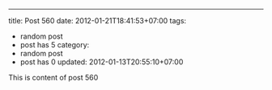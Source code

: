 ---
title: Post 560
date: 2012-01-21T18:41:53+07:00
tags:
  - random post
  - post has 5
category:
  - random post
  - post has 0
updated: 2012-01-13T20:55:10+07:00

This is content of post 560